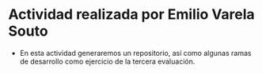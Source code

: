 # Actividad realizada por Emilio Varela Souto

* En esta actividad generaremos un repositorio, así como algunas ramas de desarrollo como ejercicio de la tercera evaluación.
